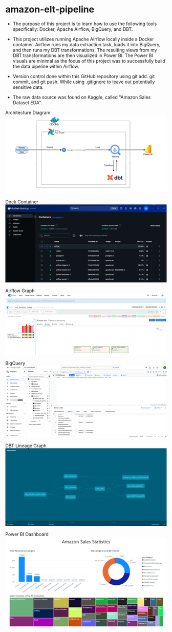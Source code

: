 # amazon-elt-pipeline

- The purpose of this project is to learn how to use the following tools specifically: Docker, Apache Airflow, BigQuery, and DBT. 

- This project utilizes running Apache Airflow locally inside a Docker container. Airflow runs my data extraction task, loads it into BigQuery, and then runs my DBT transformations. The resulting views from my DBT transformations are then visualized in Power BI. The Power BI visuals are minimal as the focus of this project was to successfully build the data pipeline within Airflow. 

- Version control done within this GitHub repository using git add. git commit, and git push. While using .gitignore to leave out potentially sensitive data. 

- The raw data source was found on Kaggle, called "Amazon Sales Dataset EDA". 

Architecture Diagram
![Architecture Diagram](architecture_diagram.png)

Dock Container
![Dock Container](docker_container.png)

Airflow Graph
![Airflow Graph](airflow_graph.png)

BigQuery
![BigQuery](bigquery.png)

DBT Lineage Graph
![DBT Lineage Graph](lineage_graph_dbt.png)

Power BI Dashboard
![Power BI Dashboard](powerbi_visual.png)